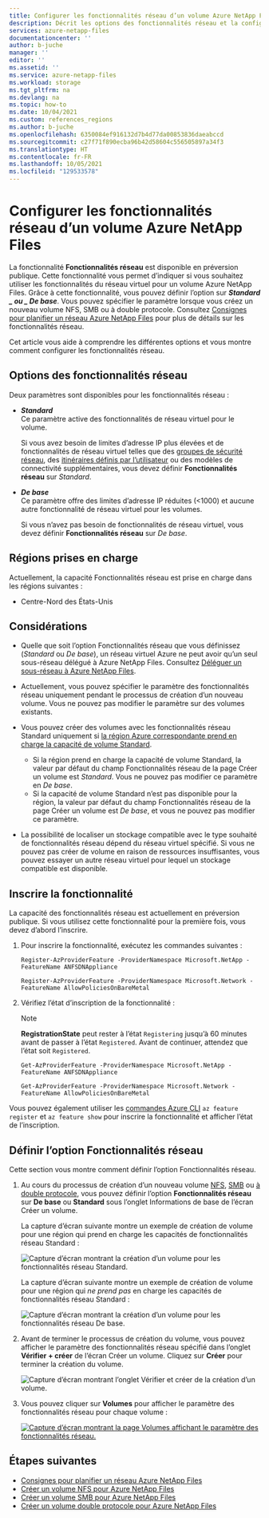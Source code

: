 ```yaml
---
title: Configurer les fonctionnalités réseau d’un volume Azure NetApp Files | Microsoft Docs
description: Décrit les options des fonctionnalités réseau et la configuration de l’option Fonctionnalités réseau pour un volume.
services: azure-netapp-files
documentationcenter: ''
author: b-juche
manager: ''
editor: ''
ms.assetid: ''
ms.service: azure-netapp-files
ms.workload: storage
ms.tgt_pltfrm: na
ms.devlang: na
ms.topic: how-to
ms.date: 10/04/2021
ms.custom: references_regions
ms.author: b-juche
ms.openlocfilehash: 6350084ef916132d7b4d77da00853836daeabccd
ms.sourcegitcommit: c27f71f890ecba96b42d58604c556505897a34f3
ms.translationtype: HT
ms.contentlocale: fr-FR
ms.lasthandoff: 10/05/2021
ms.locfileid: "129533578"
---
```

# <a name="configure-network-features-for-an-azure-netapp-files-volume"></a>Configurer les fonctionnalités réseau d’un volume Azure NetApp Files

La fonctionnalité **Fonctionnalités réseau** est disponible en préversion publique.  Cette fonctionnalité vous permet d’indiquer si vous souhaitez utiliser les fonctionnalités du réseau virtuel pour un volume Azure NetApp Files. Grâce à cette fonctionnalité, vous pouvez définir l’option sur **_Standard_ *_ ou _* _De base_**. Vous pouvez spécifier le paramètre lorsque vous créez un nouveau volume NFS, SMB ou à double protocole. Consultez [Consignes pour planifier un réseau Azure NetApp Files](azure-netapp-files-network-topologies.md) pour plus de détails sur les fonctionnalités réseau.

Cet article vous aide à comprendre les différentes options et vous montre comment configurer les fonctionnalités réseau.

## <a name="options-for-network-features"></a>Options des fonctionnalités réseau 

Deux paramètres sont disponibles pour les fonctionnalités réseau : 

* ***Standard***  
    Ce paramètre active des fonctionnalités de réseau virtuel pour le volume.  

    Si vous avez besoin de limites d’adresse IP plus élevées et de fonctionnalités de réseau virtuel telles que des [groupes de sécurité réseau](../virtual-network/network-security-groups-overview.md), des [itinéraires définis par l’utilisateur](../virtual-network/virtual-networks-udr-overview.md#user-defined) ou des modèles de connectivité supplémentaires, vous devez définir **Fonctionnalités réseau** sur *Standard*.

* ***De base***  
    Ce paramètre offre des limites d’adresse IP réduites (<1000) et aucune autre fonctionnalité de réseau virtuel pour les volumes.

    Si vous n’avez pas besoin de fonctionnalités de réseau virtuel, vous devez définir **Fonctionnalités réseau** sur *De base*.  

## <a name="supported-regions"></a>Régions prises en charge 

Actuellement, la capacité Fonctionnalités réseau est prise en charge dans les régions suivantes : 

* Centre-Nord des États-Unis 

## <a name="considerations"></a>Considérations

* Quelle que soit l’option Fonctionnalités réseau que vous définissez (*Standard* ou *De base*), un réseau virtuel Azure ne peut avoir qu’un seul sous-réseau délégué à Azure NetApp Files. Consultez [Déléguer un sous-réseau à Azure NetApp Files](azure-netapp-files-delegate-subnet.md#considerations). 
 
* Actuellement, vous pouvez spécifier le paramètre des fonctionnalités réseau uniquement pendant le processus de création d’un nouveau volume. Vous ne pouvez pas modifier le paramètre sur des volumes existants. 

* Vous pouvez créer des volumes avec les fonctionnalités réseau Standard uniquement si [la région Azure correspondante prend en charge la capacité de volume Standard](#supported-regions). 
    * Si la région prend en charge la capacité de volume Standard, la valeur par défaut du champ Fonctionnalités réseau de la page Créer un volume est *Standard*. Vous ne pouvez pas modifier ce paramètre en *De base*. 
    * Si la capacité de volume Standard n’est pas disponible pour la région, la valeur par défaut du champ Fonctionnalités réseau de la page Créer un volume est *De base*, et vous ne pouvez pas modifier ce paramètre.

* La possibilité de localiser un stockage compatible avec le type souhaité de fonctionnalités réseau dépend du réseau virtuel spécifié.  Si vous ne pouvez pas créer de volume en raison de ressources insuffisantes, vous pouvez essayer un autre réseau virtuel pour lequel un stockage compatible est disponible.
  
## <a name="register-the-feature"></a>Inscrire la fonctionnalité 

La capacité des fonctionnalités réseau est actuellement en préversion publique. Si vous utilisez cette fonctionnalité pour la première fois, vous devez d’abord l’inscrire.

1.  Pour inscrire la fonctionnalité, exécutez les commandes suivantes :

    ```azurepowershell-interactive
    Register-AzProviderFeature -ProviderNamespace Microsoft.NetApp -FeatureName ANFSDNAppliance

    Register-AzProviderFeature -ProviderNamespace Microsoft.Network -FeatureName AllowPoliciesOnBareMetal
    ```

2. Vérifiez l’état d’inscription de la fonctionnalité : 

    > [!NOTE]
    > **RegistrationState** peut rester à l’état `Registering` jusqu’à 60 minutes avant de passer à l’état `Registered`. Avant de continuer, attendez que l’état soit `Registered`.

    ```azurepowershell-interactive
    Get-AzProviderFeature -ProviderNamespace Microsoft.NetApp -FeatureName ANFSDNAppliance

    Get-AzProviderFeature -ProviderNamespace Microsoft.Network -FeatureName AllowPoliciesOnBareMetal
    ```

Vous pouvez également utiliser les [commandes Azure CLI](/cli/azure/feature?preserve-view=true&view=azure-cli-latest) `az feature register` et `az feature show` pour inscrire la fonctionnalité et afficher l’état de l’inscription. 

## <a name="set-the-network-features-option"></a>Définir l’option Fonctionnalités réseau

Cette section vous montre comment définir l’option Fonctionnalités réseau. 

1. Au cours du processus de création d’un nouveau volume [NFS](azure-netapp-files-create-volumes.md), [SMB](azure-netapp-files-create-volumes-smb.md) ou [à double protocole](create-volumes-dual-protocol.md), vous pouvez définir l’option **Fonctionnalités réseau** sur **De base** ou **Standard** sous l’onglet Informations de base de l’écran Créer un volume.

    La capture d’écran suivante montre un exemple de création de volume pour une région qui prend en charge les capacités de fonctionnalités réseau Standard : 

    ![Capture d’écran montrant la création d’un volume pour les fonctionnalités réseau Standard.](../media/azure-netapp-files/network-features-create-standard.png)

    La capture d’écran suivante montre un exemple de création de volume pour une région qui *ne prend pas* en charge les capacités de fonctionnalités réseau Standard : 

    ![Capture d’écran montrant la création d’un volume pour les fonctionnalités réseau De base.](../media/azure-netapp-files/network-features-create-basic.png)

2. Avant de terminer le processus de création du volume, vous pouvez afficher le paramètre des fonctionnalités réseau spécifié dans l’onglet **Vérifier + créer** de l’écran Créer un volume. Cliquez sur **Créer** pour terminer la création du volume.

    ![Capture d’écran montrant l’onglet Vérifier et créer de la création d’un volume.](../media/azure-netapp-files/network-features-review-create-tab.png)

3. Vous pouvez cliquer sur **Volumes** pour afficher le paramètre des fonctionnalités réseau pour chaque volume :

    [![Capture d’écran montrant la page Volumes affichant le paramètre des fonctionnalités réseau.](../media/azure-netapp-files/network-features-volume-list.png)](../media/azure-netapp-files/network-features-volume-list.png#lightbox)

## <a name="next-steps"></a>Étapes suivantes  

* [Consignes pour planifier un réseau Azure NetApp Files](azure-netapp-files-network-topologies.md)
* [Créer un volume NFS pour Azure NetApp Files](azure-netapp-files-create-volumes.md)
* [Créer un volume SMB pour Azure NetApp Files](azure-netapp-files-create-volumes-smb.md) 
* [Créer un volume double protocole pour Azure NetApp Files](create-volumes-dual-protocol.md) 